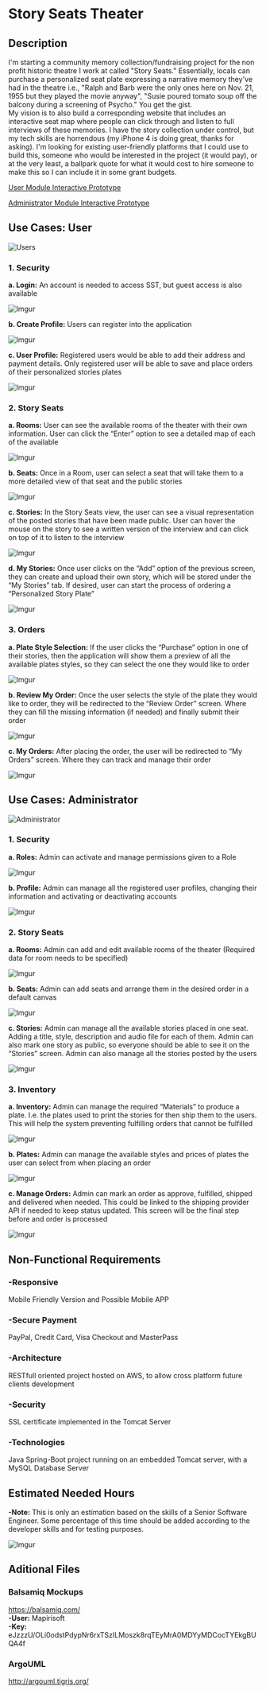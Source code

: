 # Story Seats Theater

## Description

I'm starting a community memory collection/fundraising project for the non profit historic theatre I work at called "Story Seats." Essentially, locals can purchase a personalized seat plate expressing a narrative memory they've had in the theatre i.e., "Ralph and Barb were the only ones here on Nov. 21, 1955 but they played the movie anyway", "Susie poured tomato soup off the balcony during a screening of Psycho." You get the gist.  
My vision is to also build a corresponding website that includes an interactive seat map where people can click through and listen to full interviews of these memories. I have the story collection under control, but my tech skills are horrendous (my iPhone 4 is doing great, thanks for asking). I'm looking for existing user-friendly platforms that I could use to build this, someone who would be interested in the project (it would pay), or at the very least, a ballpark quote for what it would cost to hire someone to make this so I can include it in some grant budgets.  


[User Module Interactive Prototype](https://www.dropbox.com/s/53bquvyaink5av4/SST_1.0_admin.pdf "Interactive Prototype for the Users Module")  

[Administrator Module Interactive Prototype](https://www.dropbox.com/s/i0mxrmg1qcj2x69/SST_1.0_User.pdf "Interactive Prototype for the Administrators Module")  

## Use Cases: User

![Users](https://i.imgur.com/0M2ccAk.png)  

### 1. Security

**a. Login:** An account is needed to access SST, but guest access is also available  

![Imgur](https://i.imgur.com/8qvUzdZ.png)  

**b. Create Profile:** Users can register into the application  

![Imgur](https://i.imgur.com/MmcFuyY.png)  

**c. User Profile:** Registered users would be able to add their address and payment details. Only registered user will be able to save and place orders of their personalized stories plates  

![Imgur](https://i.imgur.com/XcOJkiP.png)  

### 2. Story Seats

**a. Rooms:** User can see the available rooms of the theater with their own information. User can click the “Enter” option to see a detailed map of each of the available  

![Imgur](https://i.imgur.com/8RhV6Fm.png)  

**b. Seats:** Once in a Room, user can select a seat that will take them to a more detailed view of that seat and the public stories  

![Imgur](https://i.imgur.com/zwjLbzY.png)

**c. Stories:** In the Story Seats view, the user can see a visual representation of the posted stories that have been made public. User can hover the mouse on the story to see a written version of the interview and can click on top of it to listen to the interview  

![Imgur](https://i.imgur.com/jOqb1u2.png)  

**d. My Stories:** Once user clicks on the “Add” option of the previous screen, they can create and upload their own story, which will be stored under the “My Stories” tab. If desired, user can start the process of ordering a “Personalized Story Plate”  
 
![Imgur](https://i.imgur.com/p6PgmSJ.png)  

### 3. Orders

**a. Plate Style Selection:** If the user clicks the “Purchase” option in one of their stories, then the application will show them a preview of all the available plates styles, so they can select the one they would like to order  

![Imgur](https://i.imgur.com/8hZCGNT.png)  

**b. Review My Order:** Once the user selects the style of the plate they would like to order, they will be redirected to the “Review Order” screen. Where they can fill the missing information (if needed) and finally submit their order  

![Imgur](https://i.imgur.com/naTOIha.png)  

**c. My Orders:** After placing the order, the user will be redirected to “My Orders” screen. Where they can track and manage their order  

![Imgur](https://i.imgur.com/j09mAk8.png)  

## Use Cases: Administrator

![Administrator](https://i.imgur.com/fpjel24.png)

### 1. Security

**a. Roles:** Admin can activate and manage permissions given to a Role  

![Imgur](https://i.imgur.com/7cE4qrh.png)  

**b. Profile:** Admin can manage all the registered user profiles, changing their information and activating or deactivating accounts  

![Imgur](https://i.imgur.com/aU9ttc8.png)  

### 2. Story Seats

**a. Rooms:** Admin can add and edit available rooms of the theater (Required data for room needs to be specified)  

![Imgur](https://i.imgur.com/3tsr2Z2.png)  

**b. Seats:** Admin can add seats and arrange them in the desired order in a default canvas  

![Imgur](https://i.imgur.com/dXQu5l0.png)  

**c. Stories:** Admin can manage all the available stories placed in one seat. Adding a title, style, description and audio file for each of them. Admin can also mark one story as public, so everyone should be able to see it on the “Stories” screen. Admin can also manage all the stories posted by the users  

![Imgur](https://i.imgur.com/y6lRcQd.png)  

### 3. Inventory

**a. Inventory:** Admin can manage the required “Materials” to produce a plate. I.e. the plates used to print the stories for then ship them to the users. This will help the system preventing fulfilling orders that cannot be fulfilled  

![Imgur](https://i.imgur.com/UNTuRZi.png)  

**b. Plates:** Admin can manage the available styles and prices of plates the user can select from when placing an order  

![Imgur](https://i.imgur.com/qH6iy5p.png)  

**c. Manage Orders:** Admin can mark an order as approve, fulfilled, shipped and delivered when needed. This could be linked to the shipping provider API if needed to keep status updated. This screen will be the final step before and order is processed  

![Imgur](https://i.imgur.com/XDLMLFW.png)  


## Non-Functional Requirements

### -Responsive
Mobile Friendly Version and Possible Mobile APP

### -Secure Payment
PayPal, Credit Card, Visa Checkout and MasterPass

### -Architecture
RESTfull oriented project hosted on AWS, to allow cross platform future clients development

### -Security
SSL certificate implemented in the Tomcat Server

### -Technologies
Java Spring-Boot project running on an embedded Tomcat server, with a MySQL Database Server

## Estimated Needed Hours

**-Note:** This is only an estimation based on the skills of a Senior Software Engineer. Some percentage of this time should be added according to the developer skills and for testing purposes.

![Imgur](https://i.imgur.com/guwsLEh.jpg)


## Aditional Files

### Balsamiq Mockups
https://balsamiq.com/  
**-User:** Mapirisoft  
**-Key:** eJzzzU/OLi0odstPdypNr6rxTSzILMoszk8rqTEyMrA0MDYyMDCocTYEkgBUQA4f  

### ArgoUML
http://argouml.tigris.org/
